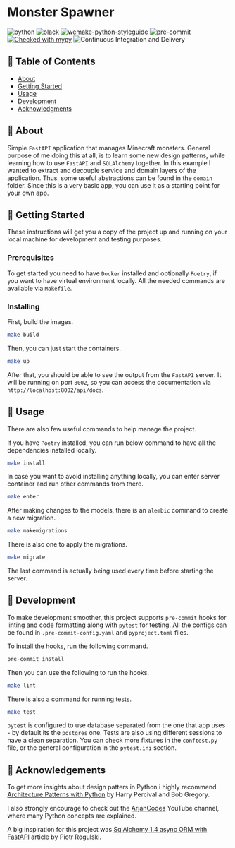 # Monster Spawner

[![python](https://img.shields.io/static/v1?label=python&message=3.10%2B&color=informational&logo=python&logoColor=white)](https://www.python.org/)
[![black](https://img.shields.io/badge/code%20style-black-000000.svg)](https://github.com/python/black)
[![wemake-python-styleguide](https://img.shields.io/badge/style-wemake-000000.svg)](https://github.com/wemake-services/wemake-python-styleguide)
[![pre-commit](https://img.shields.io/badge/pre--commit-enabled-brightgreen?logo=pre-commit&logoColor=white)](https://github.com/pre-commit/pre-commit)
[![Checked with mypy](http://www.mypy-lang.org/static/mypy_badge.svg)](http://mypy-lang.org/)
![Continuous Integration and Delivery](https://github.com/microcraft-alpha/monster-spawner/workflows/Github%20Actions/badge.svg?branch=master)

## 📝 Table of Contents

- [About](#about)
- [Getting Started](#getting_started)
- [Usage](#usage)
- [Development](#development)
- [Acknowledgments](#acknowledgement)

## 🧐 About <a name = "about"></a>

Simple `FastAPI` application that manages Minecraft monsters. General purpose of me doing this at all, is to learn some new design patterns, while learning how to use `FastAPI` and `SQLAlchemy` together. In this example I wanted to extract and decouple service and domain layers of the application. Thus, some useful abstractions can be found in the `domain` folder. Since this is a very basic app, you can use it as a starting point for your own app.

## 🏁 Getting Started <a name = "getting_started"></a>

These instructions will get you a copy of the project up and running on your local machine for development and testing purposes.

### Prerequisites

To get started you need to have `Docker` installed and optionally `Poetry`, if you want to have virtual environment locally. All the needed commands are available via `Makefile`.

### Installing

First, build the images.

```bash
make build
```

Then, you can just start the containers.

```bash
make up
```

After that, you should be able to see the output from the `FastAPI` server. It will be running on port `8002`, so you can access the documentation via `http://localhost:8002/api/docs`.

## 🎈 Usage <a name = "usage"></a>

There are also few useful commands to help manage the project.

If you have `Poetry` installed, you can run below command to have all the dependencies installed locally.

```bash
make install
```

In case you want to avoid installing anything locally, you can enter server container and run other commands from there.

```bash
make enter
```

After making changes to the models, there is an `alembic` command to create a new migration.

```bash
make makemigrations
```

There is also one to apply the migrations.

```bash
make migrate
```

The last command is actually being used every time before starting the server.

## 🔧 Development <a name = "development"></a>

To make development smoother, this project supports `pre-commit` hooks for linting and code formatting along with `pytest` for testing. All the configs can be found in `.pre-commit-config.yaml` and `pyproject.toml` files.

To install the hooks, run the following command.

```bash
pre-commit install
```

Then you can use the following to run the hooks.

```bash
make lint
```

There is also a command for running tests.

```bash
make test
```

`pytest` is configured to use database separated from the one that app uses - by default its the `postgres` one. Tests are also using different sessions to have a clean separation. You can check more fixtures in the `conftest.py` file, or the general configuration in the `pytest.ini` section.

## 🎉 Acknowledgements <a name = "acknowledgement"></a>

To get more insights about design patters in Python i highly recommend [Architecture Patterns with Python](https://www.oreilly.com/library/view/architecture-patterns-with/9781492052197/) by Harry Percival and Bob Gregory.

I also strongly encourage to check out the [ArjanCodes](https://www.youtube.com/c/ArjanCodes) YouTube channel, where many Python concepts are explained.

A big inspiration for this project was [SqlAlchemy 1.4 async ORM with FastAPI](https://rogulski.it/blog/sqlalchemy-14-async-orm-with-fastapi/) article by Piotr Rogulski.
